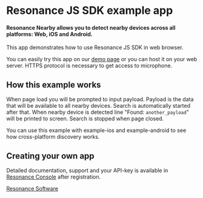 # Resonance JS SDK example app
#### Resonance Nearby allows you to detect nearby devices across all platforms: Web, iOS and Android.

This app demonstrates how to use Resonance JS SDK in web browser.

You can easily try this app on our [demo page](https://cdn.getresonance.net/examples/web/index.html)
or you can host it on your web server. HTTPS protocol is necessary to get access to microphone.


## How this example works
When page load you will be prompted to input payload. Payload is the data that will be available to all
nearby devices. Search is automatically started after that. When nearby device is detected
line "Found: `another_payload`" will be printed to screen.
Search is stopped when page closed.

You can use this example with example-ios and example-android to see how cross-platform discovery works.

## Creating your own app
Detailed documentation, support and your API-key is available in [Resonance Console](https://console.getresonance.net) after registration.

[Resonance Software](http://www.getresonance.net/)
